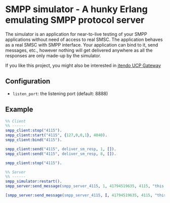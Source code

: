 SMPP simulator - A hunky Erlang emulating SMPP protocol server
================================================================================

The simulator is an application for near-to-live testing of your SMPP
applications without need of access to real SMSC. The application behaves as
a real SMSC with SMPP interface. Your application can bind to it, send messages,
etc., however nothing will get delivered anywhere as all the responses are
only made-up by the simulator.

If you like this project, you might also be interested in [jtendo UCP Gateway](https://github.com/jtendo/ucp_gateway)

Configuration
-------------

- `listen_port`: the listening port (default: 8888)

Example
-------
```erlang
%% Client
%% ------
smpp_client:stop("4115").
smpp_client:start("4115", {127,0,0,1}, 4040).
smpp_client:bind("4115").

smpp_client:send("4115", deliver_sm_resp, 1, []).
smpp_client:send("4115", deliver_sm_resp, 8, []).

smpp_client:stop("4115").

%% Server
%% ------
smpp_simulator:restart().
smpp_server:send_message(smpp_server_4115, 1, 41794519635, 4115, "this is a test").

[smpp_server:send_message(smpp_server_4115, I, 41794519635, 4115, "this is a test") || I <- lists:seq(1,10)].

```
